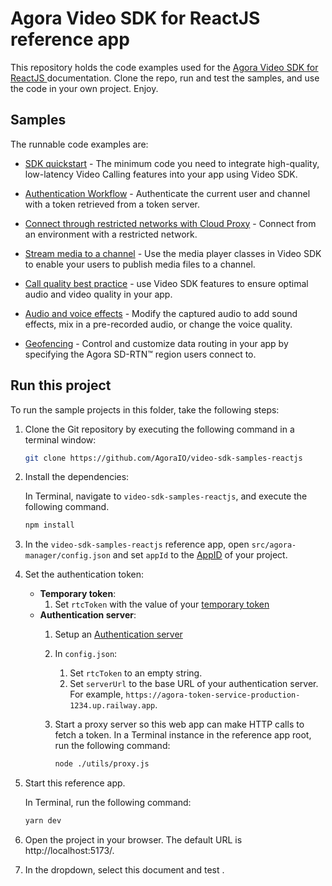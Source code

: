 # Agora Video SDK for ReactJS reference app

This repository holds the code examples used for the [Agora Video SDK for ReactJS ](https://docs.agora.io/en/video-calling/get-started/get-started-sdk?platform=web) documentation. Clone the repo, run and test the samples, and use the code in your own project. Enjoy.

## Samples  

The runnable code examples are:

- [SDK quickstart](./src/get-started-sdk/README.md) - The minimum code you need to integrate high-quality, low-latency Video 
  Calling features into your app using Video SDK.
- [Authentication Workflow](./src/authentication-workflow/README.md) - Authenticate the current user and channel with a token 
  retrieved from a token server.
- [Connect through restricted networks with Cloud Proxy](./src/cloud-proxy/README.md) - Connect from an environment 
  with a restricted network.
- [Stream media to a channel](./src/play-media/README.md) - Use the media player classes in Video SDK to enable your 
  users to publish media files to a channel.
- [Call quality best practice](./src/ensure-call-quality/README.md) - use Video SDK features to  ensure optimal audio and video quality in your app.
- [Audio and voice effects](./src/audio-and-voice-effects/README.md) - Modify the captured audio to add sound 
  effects, mix in a pre-recorded audio, or change the voice quality. 

- [Geofencing](./src/geofencing/README.md) - Control and customize data routing in your app by specifying the Agora SD-RTN™ 
  region users 
  connect to.






## Run this project

To run the sample projects in this folder, take the following steps:

1. Clone the Git repository by executing the following command in a terminal window:

    ```bash
    git clone https://github.com/AgoraIO/video-sdk-samples-reactjs
    ```

1. Install the dependencies:

    In Terminal, navigate to `video-sdk-samples-reactjs`, and execute the following command.

    ``` bash
    npm install
    ```

1. In the `video-sdk-samples-reactjs` reference app, open `src/agora-manager/config.json` and set `appId` to the 
   [AppID](https://docs-beta.agora.io/en/video-calling/reference/manage-agora-account?platform=android#get-the-app-id) of your project.

1. Set the authentication token:
    - **Temporary token**:
        1. Set `rtcToken`  with the value of your [temporary token](https://docs-beta.agora.io/en/video-calling/reference/manage-agora-account?platform=android#generate-a-temporary-token)
    - **Authentication server**:
        1. Setup an [Authentication server](https://docs-beta.agora.io/en/video-calling/get-started/authentication-workflow?platform#create-and-run-a-token-server)
        1. In `config.json`:
       
           1. Set  `rtcToken` to an empty string.
           1. Set `serverUrl` to the base URL of your authentication server. For example, `https://agora-token-service-production-1234.up.railway.app`.
        1. Start a proxy server so this web app can make HTTP calls to fetch a token. In a Terminal instance in the reference app root, run the following command:

             ```bash
             node ./utils/proxy.js
             ```
           
1. Start this reference app.

     In Terminal, run the following command:

    ``` bash
    yarn dev
    ```

1. Open the project in your browser. The default URL is http://localhost:5173/.

1. In the dropdown, select this document and test <Vpd k="PRODUCT" />.


